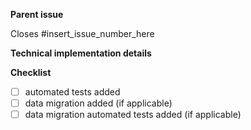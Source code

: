 <!--
IMPORTANT RULES:
- Read the contributing guidelines first!
- All pull requests must be linked to an issue.
- Implementation, UI, UX, needs to be discussed either in the issue, or in the PR before starting the development.
- Commits should be squashed to a single commit, or more if relevant. They should follow this guide: https://chris.beams.io/posts/git-commit/
- Follow the branch naming convention.
- Follow the template!
 -->

**Parent issue**

Closes #insert_issue_number_here

**Technical implementation details**

<!-- Describe your implementation in details -->

**Checklist**

- [ ] automated tests added
- [ ] data migration added (if applicable)
- [ ] data migration automated tests added (if applicable)
